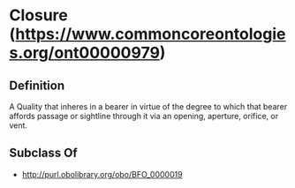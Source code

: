 # Closure (https://www.commoncoreontologies.org/ont00000979)

## Definition
A Quality that inheres in a bearer in virtue of the degree to which that bearer affords passage or sightline through it via an opening, aperture, orifice, or vent.

## Subclass Of
- http://purl.obolibrary.org/obo/BFO_0000019

